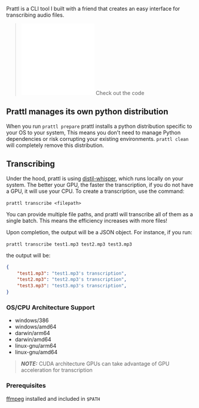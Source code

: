 



Prattl is a CLI tool I built with a friend that creates an easy interface for transcribing audio files.

> [![small-github-img](/public/assets/logos/github-mark-white.svg)](https://github.com/prattlOrg/prattl) Check out the code

## Prattl manages its own python distribution
When you run `prattl prepare` prattl installs a python distribution specific to your OS to your system, This means you don't need to manage Python dependencies or risk corrupting your existing environments.
`prattl clean` will completely remove this distribution. 

## Transcribing
Under the hood, prattl is using [distil-whisper](https://huggingface.co/distil-whisper/distil-large-v3), which runs locally on your system. The better your GPU, the faster the transcription, if you do not have a GPU, it will use your CPU. To create a transcription, use the command:

`prattl transcribe <filepath>`


You can provide multiple file paths, and prattl will transcribe all of them as a single batch. This means the efficiency increases with more files!

Upon completion, the output will be a JSON object. For instance, if you run:

`prattl transcribe test1.mp3 test2.mp3 test3.mp3`

the output will be:
```json
{
    "test1.mp3": "test1.mp3's transcription",
    "test2.mp3": "test2.mp3's transcription",
    "test3.mp3": "test3.mp3's transcription",
}
```

### OS/CPU Architecture Support
- windows/386
- windows/amd64
- darwin/arm64
- darwin/amd64
- linux-gnu/arm64
- linux-gnu/amd64

> **_NOTE:_** CUDA architecture GPUs can take advantage of GPU acceleration for transcription

### Prerequisites
[ffmpeg](https://www.ffmpeg.org/) installed and included in `$PATH`

